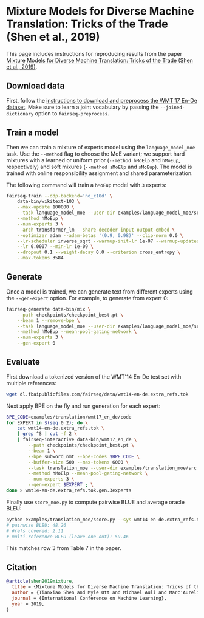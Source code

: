 # Mixture Models for Diverse Machine Translation: Tricks of the Trade (Shen et al., 2019)

This page includes instructions for reproducing results from the paper [Mixture Models for Diverse Machine Translation: Tricks of the Trade (Shen et al., 2019)](https://arxiv.org/abs/1902.07816).

## Download data

First, follow the [instructions to download and preprocess the WMT'17 En-De dataset](../translation#prepare-wmt14en2desh).
Make sure to learn a joint vocabulary by passing the `--joined-dictionary` option to `fairseq-preprocess`.

## Train a model

Then we can train a mixture of experts model using the `language_model_moe` task.
Use the `--method` flag to choose the MoE variant; we support hard mixtures with a learned or uniform prior (`--method hMoElp` and `hMoEup`, respectively) and soft mixures (`--method sMoElp` and `sMoEup`).
The model is trained with online responsibility assignment and shared parameterization.

The following command will train a `hMoEup` model with `3` experts:
```bash
fairseq-train --ddp-backend='no_c10d' \
    data-bin/wikitext-103 \
    --max-update 100000 \
    --task language_model_moe --user-dir examples/language_model_moe/src \
    --method hMoEup \
    --num-experts 3 \
    --arch transformer_lm --share-decoder-input-output-embed \
    --optimizer adam --adam-betas '(0.9, 0.98)' --clip-norm 0.0 \
    --lr-scheduler inverse_sqrt --warmup-init-lr 1e-07 --warmup-updates 4000 \
    --lr 0.0007 --min-lr 1e-09 \
    --dropout 0.1 --weight-decay 0.0 --criterion cross_entropy \
    --max-tokens 3584
```

## Generate

Once a model is trained, we can generate text from different experts using the `--gen-expert` option.
For example, to generate from expert 0:
```bash
fairseq-generate data-bin/mix \
    --path checkpoints/checkpoint_best.pt \
    --beam 1 --remove-bpe \
    --task language_model_moe --user-dir examples/language_model_moe/src \
    --method hMoEup --mean-pool-gating-network \
    --num-experts 3 \
    --gen-expert 0
```

## Evaluate

First download a tokenized version of the WMT'14 En-De test set with multiple references:
```bash
wget dl.fbaipublicfiles.com/fairseq/data/wmt14-en-de.extra_refs.tok
```

Next apply BPE on the fly and run generation for each expert:
```bash
BPE_CODE=examples/translation/wmt17_en_de/code
for EXPERT in $(seq 0 2); do \
    cat wmt14-en-de.extra_refs.tok \
    | grep ^S | cut -f 2 \
    | fairseq-interactive data-bin/wmt17_en_de \
        --path checkpoints/checkpoint_best.pt \
        --beam 1 \
        --bpe subword_nmt --bpe-codes $BPE_CODE \
        --buffer-size 500 --max-tokens 6000 \
        --task translation_moe --user-dir examples/translation_moe/src \
        --method hMoElp --mean-pool-gating-network \
        --num-experts 3 \
        --gen-expert $EXPERT ; \
done > wmt14-en-de.extra_refs.tok.gen.3experts
```

Finally use `score_moe.py` to compute pairwise BLUE and average oracle BLEU:
```bash
python examples/translation_moe/score.py --sys wmt14-en-de.extra_refs.tok.gen.3experts --ref wmt14-en-de.extra_refs.tok
# pairwise BLEU: 48.26
# #refs covered: 2.11
# multi-reference BLEU (leave-one-out): 59.46
```
This matches row 3 from Table 7 in the paper.

## Citation

```bibtex
@article{shen2019mixture,
  title = {Mixture Models for Diverse Machine Translation: Tricks of the Trade},
  author = {Tianxiao Shen and Myle Ott and Michael Auli and Marc'Aurelio Ranzato},
  journal = {International Conference on Machine Learning},
  year = 2019,
}
```
